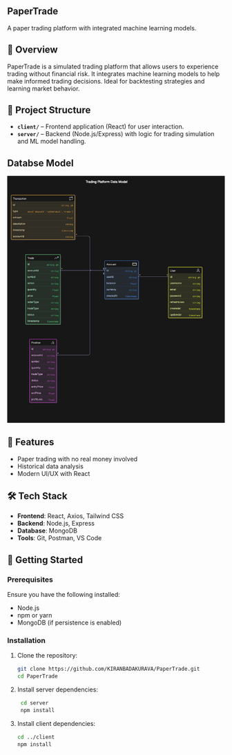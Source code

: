 
## PaperTrade

A paper trading platform with integrated machine learning models.

## 🧠 Overview

PaperTrade is a simulated trading platform that allows users to experience trading without financial risk. It integrates machine learning models to help make informed trading decisions. Ideal for backtesting strategies and learning market behavior.

## 📁 Project Structure

- **`client/`** – Frontend application (React) for user interaction.
- **`server/`** – Backend (Node.js/Express) with logic for trading simulation and ML model handling.

## Databse Model

![alt text](<Trade data base.png>)

## 🚀 Features

- Paper trading with no real money involved
- Historical data analysis
- Modern UI/UX with React

## 🛠️ Tech Stack

- **Frontend**: React, Axios, Tailwind CSS
- **Backend**: Node.js, Express
- **Database**: MongoDB 
- **Tools**: Git, Postman, VS Code



## 🔧 Getting Started

### Prerequisites

Ensure you have the following installed:

- Node.js
- npm or yarn
- MongoDB (if persistence is enabled)


### Installation

1. Clone the repository:

   ```bash
   git clone https://github.com/KIRANBADAKURAVA/PaperTrade.git
   cd PaperTrade

2. Install server dependencies:
   ```bash
    cd server
    npm install

3. Install client dependencies:
    ```bash
   cd ../client
   npm install




